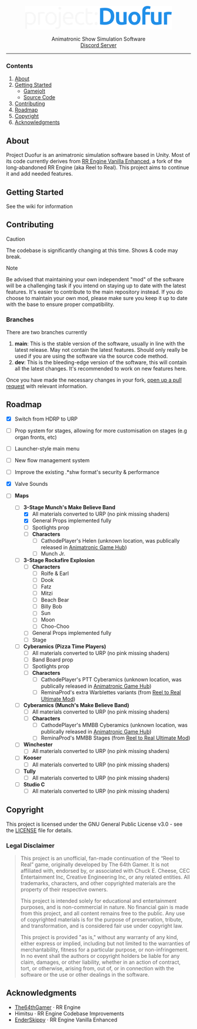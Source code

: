 <div align="center">
  <img width="400" src="/Branding/pd-dark.svg" alt="Material Bread logo">
  <p align="center">
    Animatronic Show Simulation Software<br/>
    <a href="https://discord.gg/U6Cs7njpFJ">Discord Server</a>
  </p>
</div>

---


### Contents
1. [About](#about)
2. [Getting Started](#getting-started)
    - [Gamejolt](#gamejolt)
    - [Source Code](#source-code)
3. [Contributing](#contributing)
4. [Roadmap](#roadmap)
5. [Copyright](#copyright)
6. [Acknowledgments](#acknowledgments)


## About
Project Duofur is an animatronic simulation software based in Unity. Most of its code currently derives from [RR Engine Vanilla Enhanced](https://github.com/EnderSkippy/RR-Engine-Vanilla-Enhanced), a fork of the long-abandoned RR Engine (aka Reel to Real). This project aims to continue it and add needed features.

## Getting Started
See the wiki for information

## Contributing
> [!CAUTION]
> The codebase is significantly changing at this time. Shows & code may break.

> [!NOTE]
> Be advised that maintaining your own independent "mod" of the software will be a challenging task if you intend on staying up to date with the latest features. It's easier to contribute to the main repository instead.
> If you do choose to maintain your own mod, please make sure you keep it up to date with the base to ensure proper compatibility.

### Branches
There are two branches currently
1. **main**: This is the stable version of the software, usually in line with the latest release. May not contain the latest features. Should only really be used if you are using the software via the source code method.
2. **dev**: This is the bleeding-edge version of the software, this will contain all the latest changes. It's recommended to work on new features here.

Once you have made the necessary changes in your fork, [open up a pull request](https://docs.github.com/en/pull-requests/collaborating-with-pull-requests/proposing-changes-to-your-work-with-pull-requests/about-pull-requests) with relevant information.

## Roadmap
- [x] Switch from HDRP to URP
- [ ] Prop system for stages, allowing for more customisation on stages (e.g organ fronts, etc)
- [ ] Launcher-style main menu
- [ ] New flow management system
- [ ] Improve the existing .*shw format's security & performance
- [x] Valve Sounds
    
- [ ] **Maps**   
  - [ ] **3-Stage Munch's Make Believe Band**  
    - [x] All materials converted to URP (no pink missing shaders)
    - [x] General Props implemented fully
    - [ ] Spotlights prop
    - [ ] **Characters**
      - [ ] CathodePlayer's Helen (unknown location, was publically released in [Animatronic Game Hub](https://discord.gg/WRQvaw6EM9))
      - [ ] Munch Jr.
  - [ ] **3-Stage Rockafire Explosion**
    - [ ] **Characters**
      - [ ] Rolfe & Earl
      - [ ] Dook
      - [ ] Fatz
      - [ ] Mitzi
      - [ ] Beach Bear
      - [ ] Billy Bob
      - [ ] Sun
      - [ ] Moon
      - [ ] Choo-Choo
    - [ ] General Props implemented fully
    - [ ] Stage
  - [ ] **Cyberamics (Pizza Time Players)**
    - [ ] All materials converted to URP (no pink missing shaders)
    - [ ] Band Board prop
    - [ ] Spotlights prop
    - [ ] **Characters**
      - [ ] CathodePlayer's PTT Cyberamics (unknown location, was publically released in [Animatronic Game Hub](https://discord.gg/WRQvaw6EM9))
      - [ ] ReminaProd's extra Warblettes variants (from [Reel to Real Ultimate Mod](https://github.com/ReminaProd/RR-Engine-Ultimate-Mod))
  - [ ] **Cyberamics (Munch's Make Believe Band)**  
      - [ ] All materials converted to URP (no pink missing shaders)
      - [ ] **Characters**
        - [ ] CathodePlayer's MMBB Cyberamics (unknown location, was publically released in [Animatronic Game Hub](https://discord.gg/WRQvaw6EM9))
        - [ ] ReminaProd's MMBB Stages (from [Reel to Real Ultimate Mod](https://github.com/ReminaProd/RR-Engine-Ultimate-Mod))
  - [ ] **Winchester**  
      - [ ] All materials converted to URP (no pink missing shaders)
  - [ ] **Kooser**  
      - [ ] All materials converted to URP (no pink missing shaders)
  - [ ] **Tully**  
      - [ ] All materials converted to URP (no pink missing shaders)
  - [ ] **Studio C**  
      - [ ] All materials converted to URP (no pink missing shaders)

## Copyright
This project is licensed under the GNU General Public License v3.0 - see the [LICENSE](LICENSE) file for details.

### Legal Disclaimer

> This project is an unofficial, fan-made continuation of the “Reel to Real” game, originally developed by The 64th Gamer. It is not affiliated with, endorsed by, or associated with Chuck E. Cheese, CEC Entertainment Inc, Creative Engineering Inc, or any related entities. All trademarks, characters, and other copyrighted materials are the property of their respective owners. 
>
> This project is intended solely for educational and entertainment purposes, and is non-commercial in nature. No financial gain is made from this project, and all content remains free to the public. Any use of copyrighted materials is for the purpose of preservation, tribute, and transformation, and is considered fair use under copyright law.
> 
> This project is provided "as is," without any warranty of any kind, either express or implied, including but not limited to the warranties of merchantability, fitness for a particular purpose, or non-infringement. In no event shall the authors or copyright holders be liable for any claim, damages, or other liability, whether in an action of contract, tort, or otherwise, arising from, out of, or in connection with the software or the use or other dealings in the software.

</details>

## Acknowledgments
- [The64thGamer](https://github.com/The64thGamer) &middot; RR Engine
- Himitsu &middot; RR Engine Codebase Improvements
- [EnderSkippy](https://github.com/EnderSkippy) &middot; RR Engine Vanilla Enhanced
